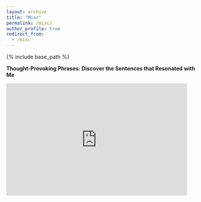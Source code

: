 ```yaml
---
layout: archive
title: "Misc"
permalink: /misc/
author_profile: true
redirect_from:
  - /misc
---
```


{% include base_path %}

**Thought-Provoking Phrases: Discover the Sentences that Resonated with Me**

<iframe src="https://docs.google.com/presentation/d/e/2PACX-1vTVzNcsfPKt3NKafNEdKpp4SufyGU4B_wpVzwF_gJne_NaLg5j2nfAz2aGb8EfBakt3ZQFKyGrwWy4V/embed?start=false&loop=false&delayms=3000" frameborder="0" width="480" height="299" allowfullscreen="true" mozallowfullscreen="true" webkitallowfullscreen="true"></iframe>
